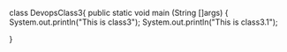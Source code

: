 class DevopsClass3{
   public static void main (String []args)
{
  System.out.println("This is class3");
  System.out.println("This is class3.1");
  
}
